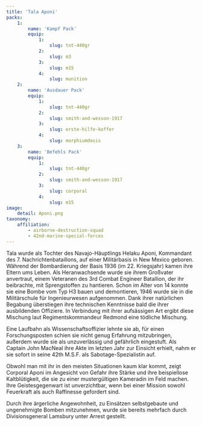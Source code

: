 ```yaml
---
title: 'Tala Aponi'
packs:
    1:
        name: 'Kampf Pack'
        equip:
            1:
                slug: tnt-440gr
            2:
                slug: m3
            3:
                slug: m15
            4:
                slug: munition
    2:
        name: 'Ausdauer Pack'
        equip:
            1:
                slug: tnt-440gr
            2:
                slug: smith-and-wesson-1917
            3:
                slug: erste-hilfe-koffer
            4:
                slug: morphiumdosis
    3:
        name: 'Befehls Pack'
        equip:
            1:
                slug: tnt-440gr
            2:
                slug: smith-and-wesson-1917
            3:
                slug: corporal
            4:
                slug: m15
image:
    detail: Aponi.png
taxonomy:
    affiliation:
        - airborne-destruction-squad
        - 42nd-marine-special-forces
---
```


Tala wurde als Tochter des Navajo-Häuptlings Helaku Aponi, Kommandant des 7. Nachrichtenbataillons, auf einer Militärbasis in New Mexico geboren. Während der Bombardierung der Basis 1936 (im 22. Kriegsjahr) kamen ihre Eltern ums Leben. Als Heranwachsende wurde sie ihrem Großvater anvertraut, einem Veteranen des 3rd Combat Engineer Batallion, der ihr beibrachte, mit Sprengstoffen zu hantieren. Schon im Alter von 14 konnte sie eine Bombe vom Typ H3 bauen und demontieren, 1946 wurde sie in die Militärschule für Ingenieurwesen aufgenommen. Dank ihrer natürlichen Begabung überstiegen ihre technischen Kenntnisse bald die ihrer ausbildenden Offiziere. In Verbindung mit ihrer aufsässigen Art ergibt diese Mischung laut Regimentskommandeur Redmond eine tödliche Mischung.

Eine Laufbahn als Wissenschaftsoffizier lehnte sie ab, für einen Forschungsposten schien sie nicht genug Erfahrung mitzubringen, außerdem wurde sie als unzuverlässig und gefährlich eingestuft. Als Captain John MacNeal ihre Akte im letzten Jahr zur Einsicht erhielt, nahm er sie sofort in seine 42th M.S.F. als Sabotage-Spezialistin auf.

Obwohl man mit ihr in den meisten Situationen kaum klar kommt, zeigt Corporal Aponi im Angesicht von Gefahr ihre Stärke und ihre beispiellose Kaltblütigkeit, die sie zu einer mustergültigen Kameradin im Feld machen. Ihre Geistesgegenwart ist unverzichtbar, wenn bei einer Mission sowohl Feuerkraft als auch Raffinesse gefordert sind.

Durch ihre ärgerliche Angewohnheit, zu Einsätzen selbstgebaute und ungenehmigte Bomben mitzunehmen, wurde sie bereits mehrfach durch Divisionsgeneral Lamsbury unter Arrest gestellt.